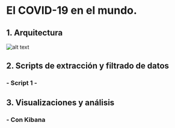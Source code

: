 # El COVID-19 en el mundo.
## 1. Arquitectura
![alt text](https://github.com/Eddy-Hipo/Proyecto-Final-Analisis/blob/main/5_Marte/DataLake_COVID.png)
## 2. Scripts de extracción y filtrado de datos
### - Script 1 - 
## 3. Visualizaciones y análisis
### - Con Kibana